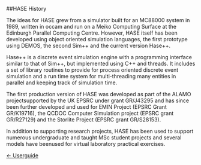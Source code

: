 ##HASE History

The ideas for HASE grew from a simulator built for an MC88000 system in 1989, written in occam and run on a Meiko Computing Surface at the Edinburgh Parallel Computing Centre.  However, HASE itself has been developed using object oriented simulation languages, the first prototype using DEMOS, the second Sim++ and the current version Hase++.

Hase++ is a discrete event simulation engine with a programming interface similar to that of Sim++, but implemented using C++ and threads.  It includes a set of library routines to provide for process oriented discrete event simulation and a run time system for multi-threading many entities in parallel and keeping track of simulation time.

The first production version of HASE was developed as part of the ALAMO projectsupported by the UK EPSRC under grant GR/J43295 and has since been further developed and used for EMIN Project (EPSRC Grant GR/K19716), the QCDOC Computer Simulation project (EPSRC grant GR/R27129) and the Storlite Project (EPSRC grant GR/S28153).

In addition to supporting research projects, HASE has been used to support numerous undergraduate and taught MSc student projects and several models have beenused for virtual laboratory practical exercises.

[<- Userguide](<https://github.com/HASE-Group/Documents/blob/main/Userguide.md>)
